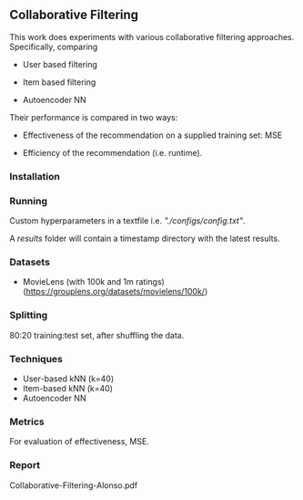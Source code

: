 ## Collaborative Filtering
This work does experiments with various collaborative filtering approaches. Specifically, comparing

- User based filtering

- Item based filtering

- Autoencoder NN

Their performance is compared in two ways:

- Effectiveness of the recommendation on a supplied training set: MSE

- Efficiency of the recommendation (i.e. runtime).

### Installation

### Running

Custom hyperparameters in a textfile i.e. _"./configs/config.txt"_.


A _results_ folder will contain a timestamp directory with the latest results.

### Datasets
* MovieLens (with 100k and 1m ratings)(https://grouplens.org/datasets/movielens/100k/)

### Splitting
80:20 training:test set, after shuffling the data. 

### Techniques
* User-based kNN (k=40)
* Item-based kNN (k=40)
* Autoencoder NN

### Metrics
For evaluation of effectiveness, MSE.

### Report
Collaborative-Filtering-Alonso.pdf